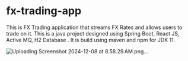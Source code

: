 # fx-trading-app
This is FX Trading application that streams FX Rates and allows users to trade on it. This is a java project designed using Spring Boot, React JS, Active MQ, H2 Database . It is build using maven and npm for JDK 11. 

![Uploading Screenshot 2024-12-08 at 8.58.29 AM.png…]()

